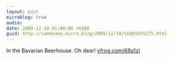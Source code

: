```yaml
---
layout: post
microblog: true
audio: 
date: 2009-12-18 01:00:00 +0100
guid: http://samdeane.micro.blog/2009/12/18/t6801955275.html
---
```

In the Bavarian Beerhouse. Oh dear! [yfrog.com/68a1zj](http://yfrog.com/68a1zj)
